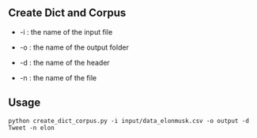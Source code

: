 ## Create Dict and Corpus

* -i : the name of the input file

* -o : the name of the output folder

* -d : the name of the header

* -n : the name of the file


## Usage 
```
python create_dict_corpus.py -i input/data_elonmusk.csv -o output -d Tweet -n elon
```
